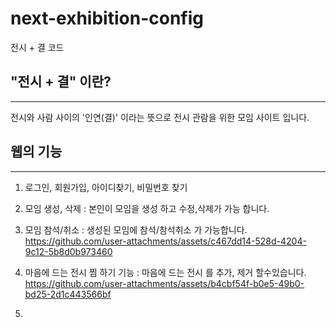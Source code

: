 # next-exhibition-config
전시 + 결 코드


## "전시 + 결" 이란?
---
전시와 사람 사이의 '인연(결)' 이라는 뜻으로 전시 관람을 위한 모임 사이트 입니다. 


## 웹의 기능
---
1.  로그인, 회원가입, 아이디찾기, 비밀번호 찾기

2.  모임 생성, 삭제 : 본인이 모임을 생성 하고 수정,삭제가 가능 합니다.
   

4.  모임 참석/취소 : 생성된 모임에 참석/참석취소 가 가능합니다.
https://github.com/user-attachments/assets/c467dd14-528d-4204-9c12-5b8d0b973460

5.  마음에 드는 전시 찜 하기 기능 : 마음에 드는 전시 를 추가, 제거 할수있습니다. 
https://github.com/user-attachments/assets/b4cbf54f-b0e5-49b0-bd25-2d1c443566bf

6. 


